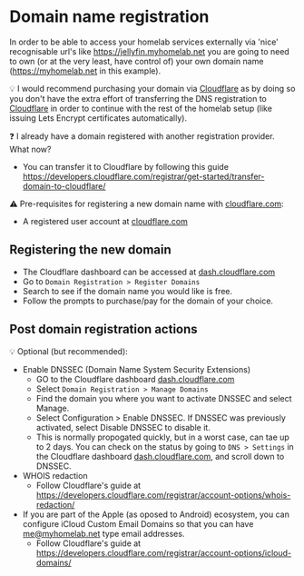 # Domain name registration

In order to be able to access your homelab services externally via 'nice' recognisable url's like https://jellyfin.myhomelab.net you are going to need to own (or at the very least, have control of) your own domain name (https://myhomelab.net in this example).

:bulb: I would recommend purchasing your domain via [Cloudflare](cloudflare.com) as by doing so you don't have the extra effort of transferring the DNS registration to [Cloudflare](cloudflare.com) in order to continue with the rest of the homelab setup (like issuing Lets Encrypt certificates automatically).

:question: I already have a domain registered with another registration provider. What now?
  - You can transfer it to Cloudflare by following this guide https://developers.cloudflare.com/registrar/get-started/transfer-domain-to-cloudflare/

:warning: Pre-requisites for registering a new domain name with [cloudflare.com](cloudflare.com):
  - A registered user account at [cloudflare.com](cloudflare.com)

## Registering the new domain
  - The Cloudflare dashboard can be accessed at [dash.cloudflare.com](dash.cloudflare.com)
  - Go to `Domain Registration > Register Domains`
  - Search to see if the domain name you would like is free.
  - Follow the prompts to purchase/pay for the domain of your choice.

## Post domain registration actions
:bulb: Optional (but recommended):
  - Enable DNSSEC (Domain Name System Security Extensions)
    - GO to the Cloudflare dashboard [dash.cloudflare.com](dash.cloudflare.com)
    - Select `Domain Registration > Manage Domains`
    - Find the domain you where you want to activate DNSSEC and select Manage.
    - Select Configuration > Enable DNSSEC. If DNSSEC was previously activated, select Disable DNSSEC to disable it.
    - This is normally propogated quickly, but in a worst case, can tae up to 2 days. You can check on the status by going to `DNS > Settings` in the Cloudflare dashboard [dash.cloudflare.com](dash.cloudflare.com), and scroll down to DNSSEC.
  - WHOIS redaction
    - Follow Cloudflare's guide at https://developers.cloudflare.com/registrar/account-options/whois-redaction/
  - If you are part of the Apple (as oposed to Android) ecosystem, you can configure iCloud Custom Email Domains so that you can have me@myhomelab.net type email addresses.
    -  Follow Cloudflare's guide at https://developers.cloudflare.com/registrar/account-options/icloud-domains/
